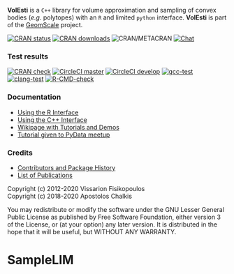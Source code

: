 **VolEsti** is a `C++` library for volume approximation and sampling of convex bodies (*e.g.* polytopes) with an `R` and limited `python` interface. **VolEsti** is part of the [GeomScale](https://geomscale.github.io) project.

[![CRAN status](https://www.r-pkg.org/badges/version/volesti)](https://cran.r-project.org/package=volesti)
[![CRAN downloads](https://cranlogs.r-pkg.org/badges/volesti)](https://cran.r-project.org/package=volesti)
![CRAN/METACRAN](https://img.shields.io/cran/l/volesti)
[![Chat](https://badges.gitter.im/boostorg/geometry.png)](https://gitter.im/GeomScale/community?utm_source=share-link&utm_medium=link&utm_campaign=share-link)

### Test results

[![CRAN check](https://cranchecks.info/badges/worst/volesti)](https://cran.r-project.org/web/checks/check_results_volesti.html)
[![CircleCI master](https://circleci.com/gh/GeomScale/volume_approximation/tree/master.svg?style=shield)](https://circleci.com/gh/GeomScale/volume_approximation/tree/master)
[![CircleCI develop](https://circleci.com/gh/GeomScale/volume_approximation/tree/develop.svg?style=shield)](https://circleci.com/gh/GeomScale/volume_approximation/tree/develop)
[![gcc-test](https://github.com/GeomScale/volume_approximation/workflows/gcc-test/badge.svg)](https://github.com/GeomScale/volume_approximation/actions?query=workflow%3Agcc-test)
[![clang-test](https://github.com/GeomScale/volume_approximation/workflows/clang-test/badge.svg)](https://github.com/GeomScale/volume_approximation/actions?query=workflow%3Aclang-test)
[![R-CMD-check](https://github.com/GeomScale/volume_approximation/workflows/R-CMD-check/badge.svg)](https://github.com/GeomScale/volume_approximation/actions?query=workflow%3AR-CMD-check)

###  Documentation

* [Using the R Interface](doc/r_interface.md)
* [Using the C++ Interface](doc/cpp_interface.md)
* [Wikipage with Tutorials and Demos](https://github.com/GeomScale/volume_approximation/wiki)
* [Tutorial given to PyData meetup](https://vissarion.github.io/tutorials/volesti_tutorial_pydata.html)

### Credits

* [Contributors and Package History](doc/credits.md)
* [List of Publications](doc/publications.md)

Copyright (c) 2012-2020 Vissarion Fisikopoulos  
Copyright (c) 2018-2020 Apostolos Chalkis  

You may redistribute or modify the software under the GNU Lesser General Public License as published by Free Software Foundation, either version 3 of the License, or (at your option) any later version. It is distributed in the hope that it will be useful, but WITHOUT ANY WARRANTY.  


# SampleLIM
